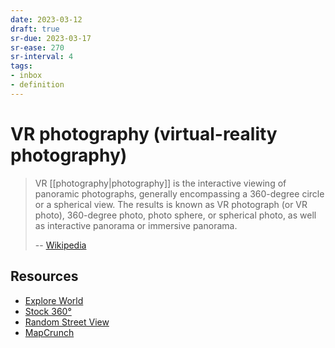 ```yaml
---
date: 2023-03-12
draft: true
sr-due: 2023-03-17
sr-ease: 270
sr-interval: 4
tags:
- inbox
- definition
---
```


# VR photography (virtual-reality photography)

> VR [[photography|photography]] is the interactive viewing of
> panoramic photographs, generally encompassing a 360-degree circle or a
> spherical view. The results is known as VR photograph (or VR photo),
> 360-degree photo, photo sphere, or spherical photo, as well as interactive
> panorama or immersive panorama.
>
> -- [Wikipedia](https://en.wikipedia.org/wiki/VR_photography)

## Resources

- [Explore World](https://www.explordle.com/map/wor)
- [Stock 360°](https://www.360cities.net/)
- [Random Street View](https://randomstreetview.com/)
- [MapCrunch](http://www.mapcrunch.com/)